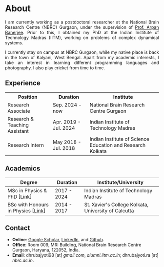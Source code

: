 # About

<div align="justify">
<p>
I am currently working as a postdoctoral researcher at the National Brain Research Centre (NBRC) Gurgaon, under the supervision of <a href="https://www.nbrc.ac.in/newweb/research/groups/arpan-banerjee">Prof. Arpan Banerjee</a>. Prior to this, I obtained my PhD at the Indian Institute of Technology Madras (IITM), working on problems of complex dynamical systems.
</p>

<p>
I currently stay on campus at NBRC Gurgaon, while my native place is back in the town of Kalyani, West Bengal. Apart from my academic interests, I take an interest in learning different programming languages and photography. I also play cricket from time to time.
</p>
</div>




## Experience

<table>
  <tr>
    <th>Position</th>
    <th>Duration</th>
    <th>Institute</th>
  </tr>
  <tr>
    <td>Research Associate</td>
    <td>Sep. 2024 - now </td>
    <td>National Brain Research Centre Gurgaon</td>
  </tr>
  <tr>
    <td>Research & Teaching Assistant</td>
    <td>Apr. 2019 - Jul. 2024</td>
    <td>Indian Institute of Technology Madras</td>
  </tr>
  <tr>
    <td>Research Intern</td>
    <td>May 2018 - Jul. 2018</td>
    <td>Indian Institute of Science Education and Research Kolkata</td>
  </tr>
</table>


## Academics

| Degree | Duration | Institute/University | 
| ------ | -------- | --------- | 
| MSc in Physics & PhD [[Link](PhD.md)]  | 2017 - 2024 | Indian Institute of Technology Madras | 
| BSc with Honours in Physics [[Link](https://drive.google.com/file/d/1kzH1EiCFbbcnvpbOTWJMMhiCC53tkvDD/view?usp=sharing)]     | 2014 - 2017 | St. Xavier's College Kolkata, University of Calcutta  |


## Contact


- **Online**: [Google Scholar](https://scholar.google.co.in/citations?user=2OR7h7kAAAAJ&hl=en), [LinkedIn](https://www.linkedin.com/in/dhrubajyoti-biswas/), and [Github](https://github.com/dhrubajyoti98).
- **Office**: Room 009, MRI Building, National Brain Research Centre Gurgaon, Haryana, 122052, India.
- **Email**: dhrubajyoti98 [at] _gmail.com_, _alumni.iitm.ac.in_; dhrubajyoti.ra [at] _nbrc.ac.in_.